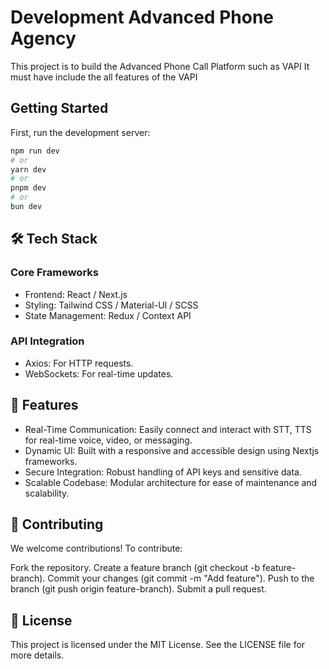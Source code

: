 # Development Advanced Phone Agency

This project is to build the Advanced Phone Call Platform such as VAPI
It must have include the all features of the VAPI

## Getting Started

First, run the development server:

```bash
npm run dev
# or
yarn dev
# or
pnpm dev
# or
bun dev
```

## 🛠️ Tech Stack

### Core Frameworks

- Frontend: React / Next.js
- Styling: Tailwind CSS / Material-UI / SCSS
- State Management: Redux / Context API

### API Integration

- Axios: For HTTP requests.
- WebSockets: For real-time updates.

## 🚀 Features

- Real-Time Communication: Easily connect and interact with STT, TTS for real-time voice, video, or messaging.
- Dynamic UI: Built with a responsive and accessible design using Nextjs frameworks.
- Secure Integration: Robust handling of API keys and sensitive data.
- Scalable Codebase: Modular architecture for ease of maintenance and scalability.

## 🤝 Contributing

We welcome contributions!
To contribute:

Fork the repository.
Create a feature branch (git checkout -b feature-branch).
Commit your changes (git commit -m "Add feature").
Push to the branch (git push origin feature-branch).
Submit a pull request.

## 📝 License

This project is licensed under the MIT License. See the LICENSE file for more details.
